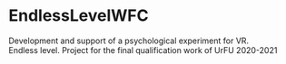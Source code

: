 # EndlessLevelWFC
Development and support of a psychological experiment for VR. <br />
Endless level. Project for the final qualification work of UrFU 2020-2021
